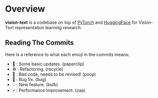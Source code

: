 # Overview

**vision-text** is a codebase on top of [PyTorch](https://pytorch.org) and [HuggingFace](https://huggingface.co/) for Vision-Text representation learning research.

## Reading The Commits
Here is a reference to what each emoji in the commits means:

* 📎 : Some basic updates. (paperclip)
* ♻️ : Refactoring. (recycle)
* 💩 : Bad code, needs to be revised! (poop)
* 🐛 : Bug fix. (bug)
* 💡 : New feature. (bulb)
* ⚡ : Performance Improvement. (zap)
